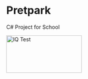# Pretpark
C# Project for School

<a href="http://www.free-iqtest.net" title="IQ Test"><img src="http://www.free-iqtest.net/images/badges2/l1.gif" width="200" height="100" alt="IQ Test" border="0"></a>
